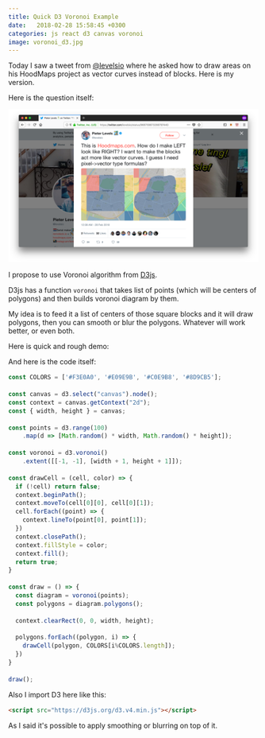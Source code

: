 ```yaml
---
title: Quick D3 Voronoi Example
date:   2018-02-28 15:58:45 +0300
categories: js react d3 canvas voronoi
image: voronoi_d3.jpg
---
```


Today I saw a tweet from [@levelsio](https://twitter.com/levelsio/status/968759873268797440) where he asked how to draw areas on his HoodMaps project as vector curves instead of blocks. Here is my version.

Here is the question itself:

![Twitter question](/assets/images/pieter_question.png)

I propose to use Voronoi algorithm from [D3js](https://d3js.org/).

D3js has a function `voronoi` that takes list of points (which will be centers of polygons) and then builds voronoi diagram by them.

My idea is to feed it a list of centers of those square blocks and it will draw polygons, then you can smooth or blur the polygons. Whatever will work better, or even both.

Here is quick and rough demo:

<canvas style="width: 100%; border-radius: 4px; cursor: pointer" width="1920" height="1080"></canvas>
<script src="https://d3js.org/d3.v4.min.js"></script>

<script>
  const COLORS = ['#F3E0A0', '#E09E9B', '#C0E9B8', '#8D9CB5'];

  const canvas = d3.select('canvas').node();
  const context = canvas.getContext('2d');
  const { width, height } = canvas;

  const points = d3.range(100)
      .map(d => [Math.random() * width, Math.random() * height]);

  const voronoi = d3.voronoi()
      .extent([[-1, -1], [width + 1, height + 1]]);

  const drawCell = (cell, color) => {
    if (!cell) return false;
    context.beginPath();
    context.moveTo(cell[0][0], cell[0][1]);
    cell.forEach((point) => {
      context.lineTo(point[0], point[1]);
    })
    context.closePath();
    context.fillStyle = color;
    context.fill();
    return true;
  }

  const draw = () => {
    const diagram = voronoi(points);
    const polygons = diagram.polygons();

    context.clearRect(0, 0, width, height);

    polygons.forEach((polygon, i) => {
      drawCell(polygon, COLORS[i%COLORS.length]);
    })
  }

  draw();
</script>

And here is the code itself:

```js
const COLORS = ['#F3E0A0', '#E09E9B', '#C0E9B8', '#8D9CB5'];

const canvas = d3.select("canvas").node();
const context = canvas.getContext("2d");
const { width, height } = canvas;

const points = d3.range(100)
    .map(d => [Math.random() * width, Math.random() * height]);

const voronoi = d3.voronoi()
    .extent([[-1, -1], [width + 1, height + 1]]);

const drawCell = (cell, color) => {
  if (!cell) return false;
  context.beginPath();
  context.moveTo(cell[0][0], cell[0][1]);
  cell.forEach((point) => {
    context.lineTo(point[0], point[1]);
  })
  context.closePath();
  context.fillStyle = color;
  context.fill();
  return true;
}

const draw = () => {
  const diagram = voronoi(points);
  const polygons = diagram.polygons();

  context.clearRect(0, 0, width, height);

  polygons.forEach((polygon, i) => {
    drawCell(polygon, COLORS[i%COLORS.length]);
  })
}

draw();
```

Also I import D3 here like this:

```html
<script src="https://d3js.org/d3.v4.min.js"></script>
```

As I said it's possible to apply smoothing or blurring on top of it.
